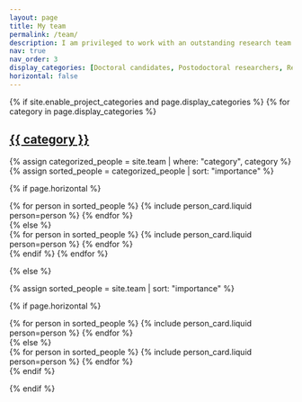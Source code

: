 ```yaml
---
layout: page
title: My team
permalink: /team/
description: I am privileged to work with an outstanding research team! We're a rapidly growing in size, with everyone being either formally co-advised or being integrated through various collaborations.
nav: true
nav_order: 3
display_categories: [Doctoral candidates, Postodoctoral researchers, Research assistants, Long-term visitors]
horizontal: false
---
```


<!-- pages/team.md -->
<div class="projects">
{% if site.enable_project_categories and page.display_categories %}
  <!-- Display categorized team members -->
  {% for category in page.display_categories %}
  <a id="{{ category }}" href=".#{{ category }}">
    <h2 class="category">{{ category }}</h2>
  </a>
  {% assign categorized_people = site.team | where: "category", category %}
  {% assign sorted_people = categorized_people | sort: "importance" %}

  <!-- Generate cards for each person -->
  {% if page.horizontal %}
  <div class="container">
    <div class="row row-cols-1 row-cols-md-2">
      {% for person in sorted_people %}
        {% include person_card.liquid person=person %}
      {% endfor %}
    </div>
  </div>
  {% else %}
  <div class="row row-cols-1 row-cols-md-3">
    {% for person in sorted_people %}
      {% include person_card.liquid person=person %}
    {% endfor %}
  </div>
  {% endif %}
  {% endfor %}

{% else %}

<!-- Display people without categories -->
{% assign sorted_people = site.team | sort: "importance" %}

<!-- Generate cards for each person -->
{% if page.horizontal %}
<div class="container">
  <div class="row row-cols-1 row-cols-md-2">
    {% for person in sorted_people %}
      {% include person_card.liquid person=person %}
    {% endfor %}
  </div>
</div>
{% else %}
<div class="row row-cols-1 row-cols-md-3">
  {% for person in sorted_people %}
    {% include person_card.liquid person=person %}
  {% endfor %}
</div>
{% endif %}

{% endif %}
</div>
